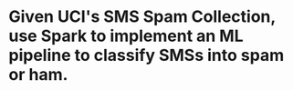 # Given UCI's SMS Spam Collection, use Spark to implement an ML pipeline to classify SMSs into spam or ham.
# 
# 
